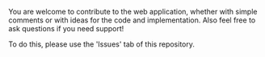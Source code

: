 You are welcome to contribute to the web application, whether with simple comments or with ideas for the code and implementation. Also feel free to ask questions if you need support! 

To do this, please use the 'Issues' tab of this repository.
